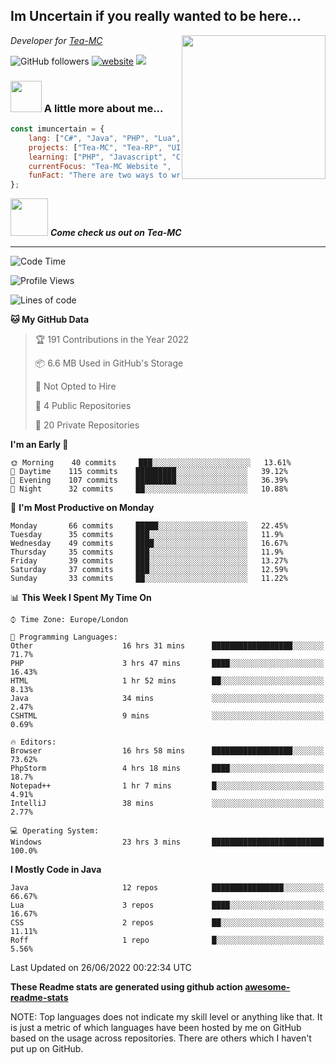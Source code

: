 <h2>Im Uncertain if you really wanted to be here...</h2>
<img align='right' src="https://media.giphy.com/media/M9gbBd9nbDrOTu1Mqx/giphy.gif" width="230">
<p><em>Developer for <a href="https://tea-mc.com/">Tea-MC
</a>
</em></p>

![GitHub followers](https://img.shields.io/github/followers/imuncertain?label=Follow&style=social)
[![website](https://img.shields.io/badge/Website-46a2f1.svg?&style=flat-square&logo=Google-Chrome&logoColor=white&link=https://anmolsingh.me/)](https://tea-mc.com/)
![](https://visitor-badge.glitch.me/badge?page_id=imuncertain.imuncertain)

### <img src="https://clipartix.com/wp-content/uploads/2018/03/thinking-gif-2018-36.gif" width="50"> A little more about me...  

```javascript
const imuncertain = {
    lang: ["C#", "Java", "PHP", "Lua", "Javascript"],
    projects: ["Tea-MC", "Tea-RP", "UINC", "Life"],
    learning: ["PHP", "Javascript", "CSS"],
    currentFocus: "Tea-MC Website ",
    funFact: "There are two ways to write error-free programs; only the third one works"
};
```

<img src="https://tea-mc.com//assets/imgs/logo.png" width="60"> <em><b>Come check us out on Tea-MC</b></em>

---
<!--START_SECTION:waka-->
![Code Time](http://img.shields.io/badge/Code%20Time-46%20hrs%2034%20mins-blue)

![Profile Views](http://img.shields.io/badge/Profile%20Views-35-blue)

![Lines of code](https://img.shields.io/badge/From%20Hello%20World%20I%27ve%20Written-2%20Million%20lines%20of%20code-blue)

**🐱 My GitHub Data** 

> 🏆 191 Contributions in the Year 2022
 > 
> 📦 6.6 MB Used in GitHub's Storage 
 > 
> 🚫 Not Opted to Hire
 > 
> 📜 4 Public Repositories 
 > 
> 🔑 20 Private Repositories  
 > 
**I'm an Early 🐤** 

```text
🌞 Morning    40 commits     ███░░░░░░░░░░░░░░░░░░░░░░   13.61% 
🌆 Daytime    115 commits    █████████░░░░░░░░░░░░░░░░   39.12% 
🌃 Evening    107 commits    █████████░░░░░░░░░░░░░░░░   36.39% 
🌙 Night      32 commits     ██░░░░░░░░░░░░░░░░░░░░░░░   10.88%

```
📅 **I'm Most Productive on Monday** 

```text
Monday       66 commits     █████░░░░░░░░░░░░░░░░░░░░   22.45% 
Tuesday      35 commits     ███░░░░░░░░░░░░░░░░░░░░░░   11.9% 
Wednesday    49 commits     ████░░░░░░░░░░░░░░░░░░░░░   16.67% 
Thursday     35 commits     ███░░░░░░░░░░░░░░░░░░░░░░   11.9% 
Friday       39 commits     ███░░░░░░░░░░░░░░░░░░░░░░   13.27% 
Saturday     37 commits     ███░░░░░░░░░░░░░░░░░░░░░░   12.59% 
Sunday       33 commits     ██░░░░░░░░░░░░░░░░░░░░░░░   11.22%

```


📊 **This Week I Spent My Time On** 

```text
⌚︎ Time Zone: Europe/London

💬 Programming Languages: 
Other                    16 hrs 31 mins      ██████████████████░░░░░░░   71.7% 
PHP                      3 hrs 47 mins       ████░░░░░░░░░░░░░░░░░░░░░   16.43% 
HTML                     1 hr 52 mins        ██░░░░░░░░░░░░░░░░░░░░░░░   8.13% 
Java                     34 mins             ░░░░░░░░░░░░░░░░░░░░░░░░░   2.47% 
CSHTML                   9 mins              ░░░░░░░░░░░░░░░░░░░░░░░░░   0.69%

🔥 Editors: 
Browser                  16 hrs 58 mins      ██████████████████░░░░░░░   73.62% 
PhpStorm                 4 hrs 18 mins       ████░░░░░░░░░░░░░░░░░░░░░   18.7% 
Notepad++                1 hr 7 mins         █░░░░░░░░░░░░░░░░░░░░░░░░   4.91% 
IntelliJ                 38 mins             ░░░░░░░░░░░░░░░░░░░░░░░░░   2.77%

💻 Operating System: 
Windows                  23 hrs 3 mins       █████████████████████████   100.0%

```

**I Mostly Code in Java** 

```text
Java                     12 repos            ████████████████░░░░░░░░░   66.67% 
Lua                      3 repos             ████░░░░░░░░░░░░░░░░░░░░░   16.67% 
CSS                      2 repos             ██░░░░░░░░░░░░░░░░░░░░░░░   11.11% 
Roff                     1 repo              █░░░░░░░░░░░░░░░░░░░░░░░░   5.56%

```



 Last Updated on 26/06/2022 00:22:34 UTC
<!--END_SECTION:waka-->

**These Readme stats are generated using github action [awesome-readme-stats](https://github.com/anmol098/waka-readme-stats)**

NOTE: Top languages does not indicate my skill level or anything like that. It is just a metric of which languages have been hosted by me on GitHub based on the usage across repositories. There are others which I haven't put up on GitHub.
<!--stackedit_data:
eyJoaXN0b3J5IjpbMTI2NjU1ODI4OCwtMTU1MDQ0NTAwOSwtMT
YyMTcyNTA5XX0=
-->
